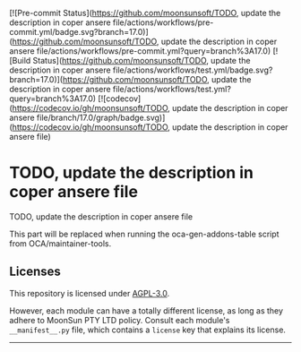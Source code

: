 
<!-- /!\ Non OCA Context : Set here the badge of your runbot / runboat instance. -->
[![Pre-commit Status](https://github.com/moonsunsoft/TODO, update the description in coper ansere file/actions/workflows/pre-commit.yml/badge.svg?branch=17.0)](https://github.com/moonsunsoft/TODO, update the description in coper ansere file/actions/workflows/pre-commit.yml?query=branch%3A17.0)
[![Build Status](https://github.com/moonsunsoft/TODO, update the description in coper ansere file/actions/workflows/test.yml/badge.svg?branch=17.0)](https://github.com/moonsunsoft/TODO, update the description in coper ansere file/actions/workflows/test.yml?query=branch%3A17.0)
[![codecov](https://codecov.io/gh/moonsunsoft/TODO, update the description in coper ansere file/branch/17.0/graph/badge.svg)](https://codecov.io/gh/moonsunsoft/TODO, update the description in coper ansere file)
<!-- /!\ Non OCA Context : Set here the badge of your translation instance. -->

<!-- /!\ do not modify above this line -->

# TODO, update the description in coper ansere file

TODO, update the description in coper ansere file

<!-- /!\ do not modify below this line -->

<!-- prettier-ignore-start -->

[//]: # (addons)

This part will be replaced when running the oca-gen-addons-table script from OCA/maintainer-tools.

[//]: # (end addons)

<!-- prettier-ignore-end -->

## Licenses

This repository is licensed under [AGPL-3.0](LICENSE).

However, each module can have a totally different license, as long as they adhere to MoonSun PTY LTD
policy. Consult each module's `__manifest__.py` file, which contains a `license` key
that explains its license.

----
<!-- /!\ Non OCA Context : Set here the full description of your organization. -->
